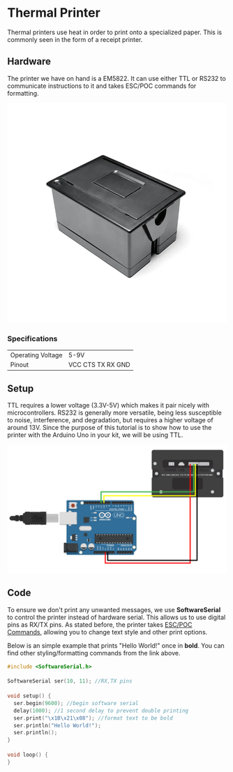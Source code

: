 # Thermal Printer
Thermal printers use heat in order to print onto a specialized paper. This is commonly seen in the form of a receipt printer.

## Hardware

The printer we have on hand is a EM5822. It can use either TTL or RS232 to communicate instructions to it and takes ESC/POC commands for formatting.

![Picture of Printer](./images/em5822.png)

### Specifications
| | |
| - | - |
| Operating Voltage | 5-9V |
| Pinout | VCC CTS TX RX GND |
## Setup

TTL requires a lower voltage (3.3V-5V) which makes it pair nicely with microcontrollers. RS232 is generally more versatile, being less susceptible to noise, interference, and degradation, but requires a higher voltage of around 13V. Since the purpose of this tutorial is to show how to use the printer with the Arduino Uno in your kit, we will be using TTL.

![Picture of Circuit Setup](./images/em5822setup.png)

## Code
To ensure we don't print any unwanted messages, we use **SoftwareSerial** to control the printer instead of hardware serial. This allows us to use digital pins as RX/TX pins. As stated before, the printer takes [ESC/POC Commands](https://escpos.readthedocs.io/en/latest/font_cmds.html), allowing you to change text style and other print options.

Below is an simple example that prints "Hello World!" once in **bold**. You can find other styling/formatting commands from the link above.

```C++
#include <SoftwareSerial.h>

SoftwareSerial ser(10, 11); //RX,TX pins

void setup() {
  ser.begin(9600); //begin software serial
  delay(1000); //1 second delay to prevent double printing
  ser.print("\x1B\x21\x08"); //format text to be bold
  ser.println("Hello World!");
  ser.println();
}

void loop() {
}
```
